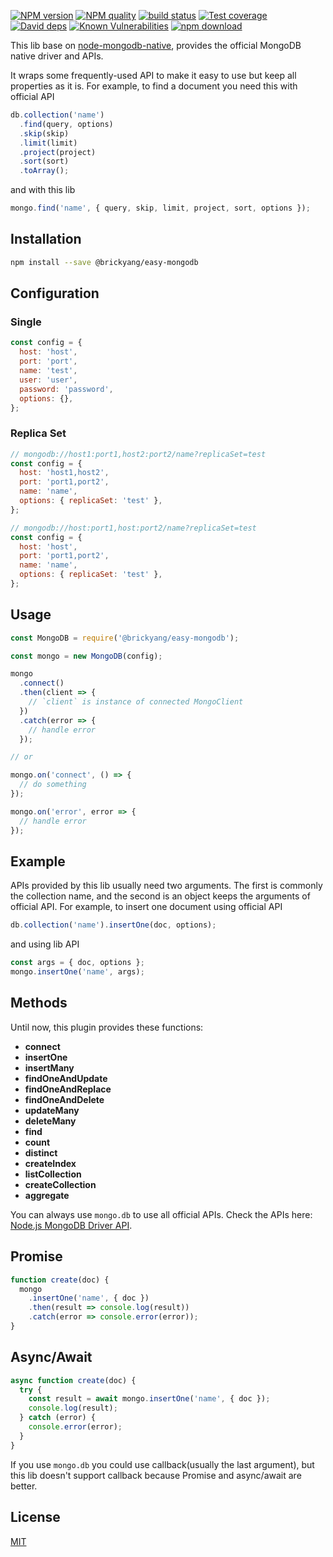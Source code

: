 [![NPM version][npm-image]][npm-url]
[![NPM quality][quality-image]][quality-url]
[![build status][travis-image]][travis-url]
[![Test coverage][codecov-image]][codecov-url]
[![David deps][david-image]][david-url]
[![Known Vulnerabilities][snyk-image]][snyk-url]
[![npm download][download-image]][download-url]

[npm-image]: https://img.shields.io/npm/v/@brickyang/easy-mongodb.svg?style=flat-square
[npm-url]: https://npmjs.org/package/@brickyang/easy-mongodb
[quality-image]: http://npm.packagequality.com/shield/@brickyang/easy-mongodb.svg?style=flat-square
[quality-url]: http://packagequality.com/#?package=@brickyang/easy-mongodb
[travis-image]: https://img.shields.io/travis/brickyang/@brickyang/easy-mongodb.svg?branch=master&style=flat-square
[travis-url]: https://travis-ci.org/brickyang/@brickyang/easy-mongodb
[codecov-image]: https://img.shields.io/codecov/c/github/brickyang/@brickyang/easy-mongodb.svg?style=flat-square
[codecov-url]: https://codecov.io/github/brickyang/@brickyang/easy-mongodb?branch=master
[david-image]: https://img.shields.io/david/brickyang/@brickyang/easy-mongodb.svg?branch=master&style=flat-square
[david-url]: https://david-dm.org/brickyang/@brickyang/easy-mongodb?branch=master
[snyk-image]: https://snyk.io/test/npm/@brickyang/easy-mongodb/badge.svg?style=flat-square
[snyk-url]: https://snyk.io/test/npm/@brickyang/easy-mongodb
[download-image]: https://img.shields.io/npm/dm/@brickyang/easy-mongodb.svg?style=flat-square
[download-url]: https://npmjs.org/package/@brickyang/easy-mongodb

This lib base on
[node-mongodb-native](https://github.com/mongodb/node-mongodb-native), provides
the official MongoDB native driver and APIs.

It wraps some frequently-used API to make it easy to use but keep all properties
as it is. For example, to find a document you need this with official API

```js
db.collection('name')
  .find(query, options)
  .skip(skip)
  .limit(limit)
  .project(project)
  .sort(sort)
  .toArray();
```

and with this lib

```js
mongo.find('name', { query, skip, limit, project, sort, options });
```

## Installation

```bash
npm install --save @brickyang/easy-mongodb
```

## Configuration

### Single

```js
const config = {
  host: 'host',
  port: 'port',
  name: 'test',
  user: 'user',
  password: 'password',
  options: {},
};
```

### Replica Set

```js
// mongodb://host1:port1,host2:port2/name?replicaSet=test
const config = {
  host: 'host1,host2',
  port: 'port1,port2',
  name: 'name',
  options: { replicaSet: 'test' },
};

// mongodb://host:port1,host:port2/name?replicaSet=test
const config = {
  host: 'host',
  port: 'port1,port2',
  name: 'name',
  options: { replicaSet: 'test' },
};
```

## Usage

```js
const MongoDB = require('@brickyang/easy-mongodb');

const mongo = new MongoDB(config);

mongo
  .connect()
  .then(client => {
    // `client` is instance of connected MongoClient
  })
  .catch(error => {
    // handle error
  });

// or

mongo.on('connect', () => {
  // do something
});

mongo.on('error', error => {
  // handle error
});
```

## Example

APIs provided by this lib usually need two arguments. The first is commonly
the collection name, and the second is an object keeps the arguments of official
API. For example, to insert one document using official API

```js
db.collection('name').insertOne(doc, options);
```

and using lib API

```js
const args = { doc, options };
mongo.insertOne('name', args);
```

## Methods

Until now, this plugin provides these functions:

- **connect**
- **insertOne**
- **insertMany**
- **findOneAndUpdate**
- **findOneAndReplace**
- **findOneAndDelete**
- **updateMany**
- **deleteMany**
- **find**
- **count**
- **distinct**
- **createIndex**
- **listCollection**
- **createCollection**
- **aggregate**

You can always use `mongo.db` to use all official APIs. Check the
APIs here:
[Node.js MongoDB Driver API](https://mongodb.github.io/node-mongodb-native/3.1/api/).

## Promise

```js
function create(doc) {
  mongo
    .insertOne('name', { doc })
    .then(result => console.log(result))
    .catch(error => console.error(error));
}
```

## Async/Await

```js
async function create(doc) {
  try {
    const result = await mongo.insertOne('name', { doc });
    console.log(result);
  } catch (error) {
    console.error(error);
  }
}
```

If you use `mongo.db` you could use callback(usually the last argument), but
this lib doesn't support callback because Promise and async/await are better.

## License

[MIT](LICENSE)

